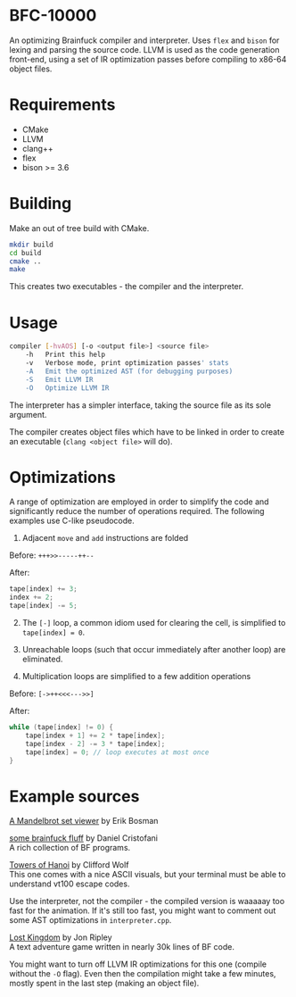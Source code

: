 # BFC-10000

An optimizing Brainfuck compiler and interpreter. Uses `flex` and `bison` for lexing and parsing the source code.
LLVM is used as the code generation front-end, using a set of IR optimization passes before compiling to x86-64 object files. 

# Requirements

- CMake
- LLVM
- clang++
- flex
- bison >= 3.6

# Building

Make an out of tree build with CMake.

```sh
mkdir build
cd build
cmake ..
make
```

This creates two executables - the compiler and the interpreter.

# Usage

```sh
compiler [-hvAOS] [-o <output file>] <source file>
	-h	 Print this help
	-v	 Verbose mode, print optimization passes' stats
	-A	 Emit the optimized AST (for debugging purposes)
	-S	 Emit LLVM IR
	-O	 Optimize LLVM IR
```

The interpreter has a simpler interface, taking the source file as its sole argument.<br>

The compiler creates object files which have to be linked in order to create an executable (`clang <object file>` will do).

# Optimizations

A range of optimization are employed in order to simplify the code and significantly reduce the number of operations required.
The following examples use C-like pseudocode.

1. Adjacent `move` and `add` instructions are folded
   
Before: `+++>>-----++--`

After:
```c
tape[index] += 3;
index += 2;
tape[index] -= 5;
```

2. The `[-]` loop, a common idiom used for clearing the cell, is simplified to `tape[index] = 0`.

3. Unreachable loops (such that occur immediately after another loop) are eliminated.

4. Multiplication loops are simplified to a few addition operations
   
Before: `[->++<<<--->>]`

After:
```c
while (tape[index] != 0) {
    tape[index + 1] += 2 * tape[index];
    tape[index - 2] -= 3 * tape[index];
    tape[index] = 0; // loop executes at most once
}
```

# Example sources

[A Mandelbrot set viewer](https://raw.githubusercontent.com/sci4me/JBFJit/master/progs/mand.bf) by Erik Bosman

[some brainfuck fluff](http://www.hevanet.com/cristofd/brainfuck/) by Daniel Cristofani <br>
A rich collection of BF programs.

[Towers of Hanoi](http://www.clifford.at/bfcpu/hanoi.html) by Clifford Wolf<br>
This one comes with a nice ASCII visuals, but your terminal must be able to understand vt100 escape codes.

Use the interpreter, not the compiler - the compiled version is waaaaay too fast for the animation.
If it's still too fast, you might want to comment out some AST optimizations in `interpreter.cpp`.

[Lost Kingdom](https://jonripley.com/i-fiction/games/LostKingdomBF.html) by Jon Ripley<br>
A text adventure game written in nearly 30k lines of BF code.

You might want to turn off LLVM IR optimizations for this one (compile without the `-O` flag). 
Even then the compilation might take a few minutes, mostly spent in the last step (making an object file). 
